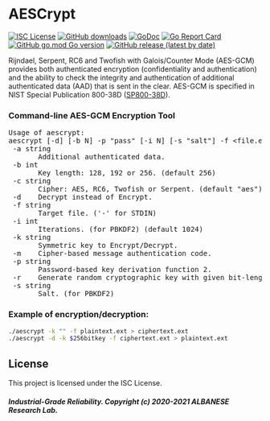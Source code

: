 # AESCrypt
[![ISC License](http://img.shields.io/badge/license-ISC-blue.svg)](https://github.com/pedroalbanese/aescrypt/blob/master/LICENSE.md) 
[![GitHub downloads](https://img.shields.io/github/downloads/pedroalbanese/aescrypt/total.svg?logo=github&logoColor=white)](https://github.com/pedroalbanese/aescrypt/releases)
[![GoDoc](https://godoc.org/github.com/pedroalbanese/aescrypt?status.png)](http://godoc.org/github.com/pedroalbanese/aescrypt)
[![Go Report Card](https://goreportcard.com/badge/github.com/pedroalbanese/aescrypt)](https://goreportcard.com/report/github.com/pedroalbanese/aescrypt)
[![GitHub go.mod Go version](https://img.shields.io/github/go-mod/go-version/pedroalbanese/aescrypt)](https://golang.org)
[![GitHub release (latest by date)](https://img.shields.io/github/v/release/pedroalbanese/aescrypt)](https://github.com/pedroalbanese/aescrypt/releases)  

Rijndael, Serpent, RC6 and Twofish with Galois/Counter Mode (AES-GCM) provides both authenticated encryption (confidentiality and authentication) and the ability to check the integrity and authentication of additional authenticated data (AAD) that is sent in the clear. AES-GCM is specified in NIST Special Publication 800-38D ([SP800-38D](https://csrc.nist.gov/publications/detail/sp/800-38d/final)).
### Command-line AES-GCM Encryption Tool
<pre>Usage of aescrypt:
aescrypt [-d] [-b N] -p "pass" [-i N] [-s "salt"] -f &lt;file.ext&gt;
 -a string
       Additional authenticated data.
 -b int
       Key length: 128, 192 or 256. (default 256)
 -c string
       Cipher: AES, RC6, Twofish or Serpent. (default "aes")
 -d    Decrypt instead of Encrypt.
 -f string
       Target file. ('-' for STDIN)
 -i int
       Iterations. (for PBKDF2) (default 1024)
 -k string
       Symmetric key to Encrypt/Decrypt.
 -m    Cipher-based message authentication code.
 -p string
       Password-based key derivation function 2.
 -r    Generate random cryptographic key with given bit-length.
 -s string
       Salt. (for PBKDF2)</pre>

### Example of encryption/decryption:
```sh
./aescrypt -k "" -f plaintext.ext > ciphertext.ext
./aescrypt -d -k $256bitkey -f ciphertext.ext > plaintext.ext
```

## License

This project is licensed under the ISC License.

##### Industrial-Grade Reliability. Copyright (c) 2020-2021 ALBANESE Research Lab.
